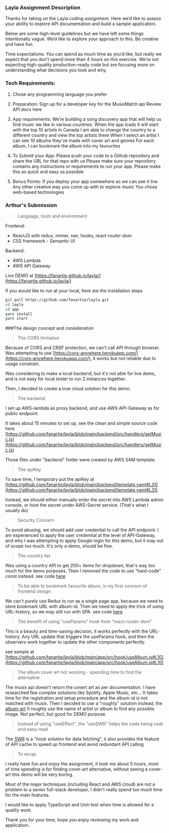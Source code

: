 ### Layla Assignment Description

Thanks for taking on the Layla coding assignment. Here we’d like to assess your ability to explore API documentation and build a sample application.

Below are some high-level guidelines but we have left some things intentionally vague. We’d like to explore your approach to this. Be creative and have fun.

Time expectations: You can spend as much time as you’d like, but really we expect that you don’t spend more than 4 hours on this exercise. We’re not expecting high-quality production-ready code but are focusing more on understanding what decisions you took and why.


### Tech Requirements:
1. Chose any programming language you prefer

2. Preparation:
Sign up for a developer key for the MusixMatch api
Review API docs here

3. App requirements:
We’re building a song discovery app that will help us find music we like in various countries.
When the app loads it will start with the top 10 artists in Canada
I am able to change the country to a different country and view the top artists there
When I select an artist I can see 10 albums they’ve made with cover art and genres
For each album, I can bookmark the album into my favourites

4. To Submit your App:
Please push your code to a Github repository and share the URL for that repo with us
Please make sure your repository contains any instructions or requirements to run your app. Please make this as quick and easy as possible

5. Bonus Points:
If you deploy your app somewhere so we can see it live
Any other creative way you come up with to explore music
You chose web-based technologies


### Arthur's Submission

> Language, tools and environment

Frontend: 
- ReactJS with redux, immer, swr, hooks, react-router-dom
- CSS framework - Semantic UI

Backend:
- AWS Lambda
- AWS API Gateway


Live DEMO at [https://fanartie.github.io/layla/](https://fanartie.github.io/layla/)

If you would like to run at your local, here are the installation steps

```bash
git pull https://github.com/fanartie/layla.git
cd layla
cd app
yarn install
yarn start
```


###The design concept and consideration
>The CORS limitation

Because of CORS and CRSF protection, we can't call API through browser. 
Was attempting to use [https://cors-anywhere.herokuapp.com/](https://cors-anywhere.herokuapp.com/), it works but not reliable due to usage constrain.

Was considering to make a local backend, but it's not able for live demo, and is not easy for local tester to run 2 instances together.

Then, I decided to create a true cloud solution for this demo.

>The backend

I set up AWS-lambda as proxy backend, and use AWS-API-Gateway as for public endpoint.

It takes about 15 minutes to set up, see the clean and simple source code here
[https://github.com/fanartie/layla/blob/main/backend/src/handlers/getMusic.js](https://github.com/fanartie/layla/blob/main/backend/src/handlers/getMusic.js)

Those files under "backend" folder were created by AWS SAM template. 

>The apiKey

To save time, I temporary put the apiKey at [https://github.com/fanartie/layla/blob/main/backend/template.yaml#L31](https://github.com/fanartie/layla/blob/main/backend/template.yaml#L31)

Instead, we should either manually enter the secret into AWS Lambda admin console, or host the secret under AWS-Secret service. (That's what I usually do)

>Security Concern

To avoid abusing, we should add user credential to call the API endpoint.
I am experienced to apply the user credential at the level of API-Gateway, and why I was attempting to apply Google login for this demo, but it may out of scope too much. It's only a demo, should be fine.

>The country list
> 
Was using a country API to get 200+ items for dropdown, that's way too much for the demo purposes.
Then I removed the code to use "hard-code" const instead. see code [here](https://github.com/fanartie/layla/blob/main/app/src/component/DropdownCountry/index.js#L6-L13) 

>To be able to bookmark favourite album, is my first concern of frontend design.

We can't purely use Redux to run as a single page app, because we need to store bookmark URL with album-id.
Then we need to apply the trick of using URL-history, so we may still run with SPA.
see code [here](https://github.com/fanartie/layla/blob/main/app/src/component/ArtistListOne/index.js#L19)

>The benefit of using "useParams" hook from "react-router-dom"

This is a beauty and time-saving decision, it works perfectly with the URL-history.
Any URL update that triggers the useParams hook, and then the observers work together to update the other components perfectly.

see sample at [https://github.com/fanartie/layla/blob/main/app/src/hook/useAlbum.js#L10](https://github.com/fanartie/layla/blob/main/app/src/hook/useAlbum.js#L10)

>The album cover art not working - spending time to find the alternative

The musix api doesn't return the covert art as per documentation. I have researched few complex solutions like Spotify, Apple Music, etc... It takes time for the registration and setup procedure and the album-id is not matched with musix.
Then I decided to use a "roughly" solution instead, the [album-art](https://github.com/lacymorrow/album-art#readme) 
It roughly use the name of artist or album to find any possible image. Not perfect, but good for DEMO purpose.

>Instead of using "useEffect", the "useSWR" helps the code being neat and easy-read.

The [SWR](https://swr.vercel.app/) is a "hook solution for data fetching", it also provides the feature of API cache to speed up frontend and avoid redundant API calling.


>To recap

I really have fun and enjoy the assignment, it took me about 5 hours, most of time spending is for finding cover-art alternative, without seeing a cover-art this demo will be very boring.

Most of the major techniques (including React and AWS cloud) are not a problem to a senior full-stack developer, I didn't really spend too much time for the main features.

I would like to apply TypeScript and Unit-test when time is allowed for a quality work.

Thank you for your time, hope you enjoy reviewing my work and application.

